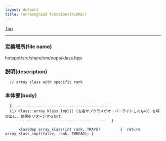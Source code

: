 ```yaml
---
layout: default
title: (unrecognied function)(FIXME!)
---
```

[Top](../index.html)

--- 
### 定義場所(file name)
hotspot/src/share/vm/oops/klass.hpp
### 説明(description)

```
  // array class with specific rank
```


### 本体部(body)
```
  {- -------------------------------------------
  (1) Klass::array_klass_impl() (を各サブクラスがオーバーライドしたもの) を呼び出し, 結果をリターンするだけ.
      ---------------------------------------- -}

	  klassOop array_klass(int rank, TRAPS)         {  return array_klass_impl(false, rank, THREAD); }
	
```


